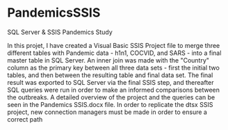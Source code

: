 # PandemicsSSIS
SQL Server &amp; SSIS Pandemics Study


In this projet, I have created a Visual Basic SSIS Project file to merge three different tables with Pandemic data - h1n1, COCVID, and SARS - into a final master table in SQL Server. An inner join was made with the "Country" column as the primary key between all three data sets  - first the initial two tables, and then between the resulting table and final data set. The final result was exported to SQL Server via the final SSIS step, and thereafter SQL queries were run in order to make an informed comparisons between the outbreaks. A detailed overview of the project and the queries can be seen in the Pandemics SSIS.docx file. In order to replicate the dtsx SSIS project, new connection managers must be made in order to ensure a correct path 

